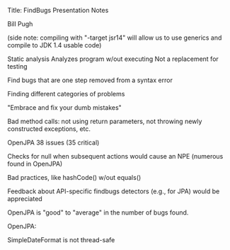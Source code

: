 Title: FindBugs Presentation Notes

<a name="FindBugs-Presentation-Notes"></a>


Bill Pugh

(side note: compiling with "-target jsr14" will allow us to use generics
and compile to JDK 1.4 usable code)

Static analysis
    Analyzes program w/out executing
    Not a replacement for testing

Find bugs that are one step removed from a syntax error

Finding different categories of problems

"Embrace and fix your dumb mistakes"

Bad method calls: not using return parameters, not throwing newly
constructed exceptions,
 etc.

OpenJPA 38 issues (35 critical)

Checks for null when subsequent actions would cause an NPE (numerous found
in OpenJPA)

Bad practices, like hashCode() w/out equals()

Feedback about API-specific findbugs detectors (e.g., for JPA) would be
appreciated

OpenJPA is "good" to "average" in the number of bugs found.

OpenJPA:

 SimpleDateFormat is not thread-safe






